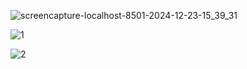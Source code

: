 ![screencapture-localhost-8501-2024-12-23-15_39_31](https://github.com/user-attachments/assets/97fedaf9-a779-4d58-9f7b-6a8c7ad6d8eb)

![1](https://github.com/user-attachments/assets/3cbef62c-1043-4d0f-94fc-d0aeccf1c449)

![2](https://github.com/user-attachments/assets/2ef85874-5694-419d-b6a7-0a95acd70401)
